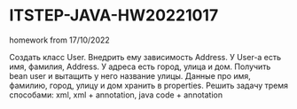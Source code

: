 # ITSTEP-JAVA-HW20221017
homework from 17/10/2022


Создать класс User.
Внедрить ему зависимость Address.
У User-a есть имя, фамилия, Address.
У адреса есть город, улица и дом.
Получить bean user и вытащить у него название улицы.
Данные про имя, фамилию, город, улицу и дом хранить в properties.
Решить задачу тремя способами: xml, xml + annotation, java code + annotation
